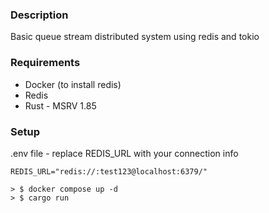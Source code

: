 ### Description
Basic queue stream distributed system using redis and tokio

### Requirements
- Docker (to install redis)
- Redis
- Rust - MSRV 1.85

### Setup
.env file - replace REDIS_URL with your connection info
```
REDIS_URL="redis://:test123@localhost:6379/"
```

```
> $ docker compose up -d
> $ cargo run
```